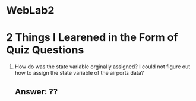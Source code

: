 # WebLab2
# 2 Things I Learened in the Form of Quiz Questions

1. How do was the state variable orginally assigned? I could not figure out how to assign the state variable of the airports data?

    
   ## Answer: ??
  
